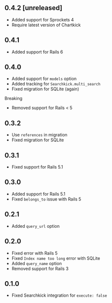 ## 0.4.2 [unreleased]

- Added support for Sprockets 4
- Require latest version of Chartkick

## 0.4.1

- Added support for Rails 6

## 0.4.0

- Added support for `models` option
- Added tracking for `Searchkick.multi_search`
- Fixed migration for SQLite (again)

Breaking

- Removed support for Rails < 5

## 0.3.2

- Use `references` in migration
- Fixed migration for SQLite

## 0.3.1

- Fixed support for Rails 5.1

## 0.3.0

- Added support for Rails 5.1
- Fixed `belongs_to` issue with Rails 5

## 0.2.1

- Added `query_url` option

## 0.2.0

- Fixed error with Rails 5
- Fixed `Index name too long` error with SQLite
- Added `query_name` option
- Removed support for Rails 3

## 0.1.0

- Fixed Searchkick integration for `execute: false`
